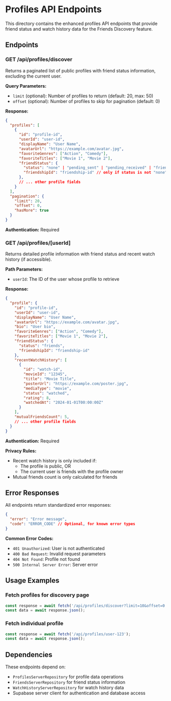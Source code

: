 # Profiles API Endpoints

This directory contains the enhanced profiles API endpoints that provide friend status and watch history data for the Friends Discovery feature.

## Endpoints

### GET /api/profiles/discover

Returns a paginated list of public profiles with friend status information, excluding the current user.

**Query Parameters:**
- `limit` (optional): Number of profiles to return (default: 20, max: 50)
- `offset` (optional): Number of profiles to skip for pagination (default: 0)

**Response:**
```json
{
  "profiles": [
    {
      "id": "profile-id",
      "userId": "user-id",
      "displayName": "User Name",
      "avatarUrl": "https://example.com/avatar.jpg",
      "favoriteGenres": ["Action", "Comedy"],
      "favoriteTitles": ["Movie 1", "Movie 2"],
      "friendStatus": {
        "status": "none" | "pending_sent" | "pending_received" | "friends" | "blocked",
        "friendshipId": "friendship-id" // only if status is not "none"
      },
      // ... other profile fields
    }
  ],
  "pagination": {
    "limit": 20,
    "offset": 0,
    "hasMore": true
  }
}
```

**Authentication:** Required

### GET /api/profiles/[userId]

Returns detailed profile information with friend status and recent watch history (if accessible).

**Path Parameters:**
- `userId`: The ID of the user whose profile to retrieve

**Response:**
```json
{
  "profile": {
    "id": "profile-id",
    "userId": "user-id",
    "displayName": "User Name",
    "avatarUrl": "https://example.com/avatar.jpg",
    "bio": "User bio",
    "favoriteGenres": ["Action", "Comedy"],
    "favoriteTitles": ["Movie 1", "Movie 2"],
    "friendStatus": {
      "status": "friends",
      "friendshipId": "friendship-id"
    },
    "recentWatchHistory": [
      {
        "id": "watch-id",
        "movieId": "12345",
        "title": "Movie Title",
        "posterUrl": "https://example.com/poster.jpg",
        "mediaType": "movie",
        "status": "watched",
        "rating": 8,
        "watchedAt": "2024-01-01T00:00:00Z"
      }
    ],
    "mutualFriendsCount": 5,
    // ... other profile fields
  }
}
```

**Authentication:** Required

**Privacy Rules:**
- Recent watch history is only included if:
  - The profile is public, OR
  - The current user is friends with the profile owner
- Mutual friends count is only calculated for friends

## Error Responses

All endpoints return standardized error responses:

```json
{
  "error": "Error message",
  "code": "ERROR_CODE" // Optional, for known error types
}
```

**Common Error Codes:**
- `401 Unauthorized`: User is not authenticated
- `400 Bad Request`: Invalid request parameters
- `404 Not Found`: Profile not found
- `500 Internal Server Error`: Server error

## Usage Examples

### Fetch profiles for discovery page
```typescript
const response = await fetch('/api/profiles/discover?limit=10&offset=0');
const data = await response.json();
```

### Fetch individual profile
```typescript
const response = await fetch('/api/profiles/user-123');
const data = await response.json();
```

## Dependencies

These endpoints depend on:
- `ProfilesServerRepository` for profile data operations
- `FriendsServerRepository` for friend status information
- `WatchHistoryServerRepository` for watch history data
- Supabase server client for authentication and database access